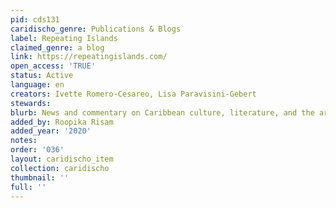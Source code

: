```yaml
---
pid: cds131
caridischo_genre: Publications & Blogs
label: Repeating Islands
claimed_genre: a blog
link: https://repeatingislands.com/
open_access: 'TRUE'
status: Active
language: en
creators: Ivette Romero-Cesareo, Lisa Paravisini-Gebert
stewards: 
blurb: News and commentary on Caribbean culture, literature, and the arts
added_by: Roopika Risam
added_year: '2020'
notes: 
order: '036'
layout: caridischo_item
collection: caridischo
thumbnail: ''
full: ''
---
```


